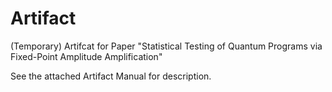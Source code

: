 # Artifact

(Temporary) Artifcat for Paper "Statistical Testing of Quantum Programs via Fixed-Point Amplitude Amplification"

See the attached Artifact Manual for description.
